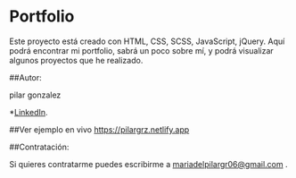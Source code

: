 # Portfolio
Este proyecto está creado con HTML, CSS, SCSS, JavaScript, jQuery. Aquí podrá encontrar mi portfolio, sabrá un poco sobre mí,
y podrá visualizar algunos proyectos que he realizado.

##Autor:

pilar gonzalez

*[LinkedIn](https://www.linkedin.com/in/pilargrz/).


##Ver ejemplo en vivo https://pilargrz.netlify.app


##Contratación:

Si quieres contratarme puedes escribirme a mariadelpilargr06@gmail.com .
